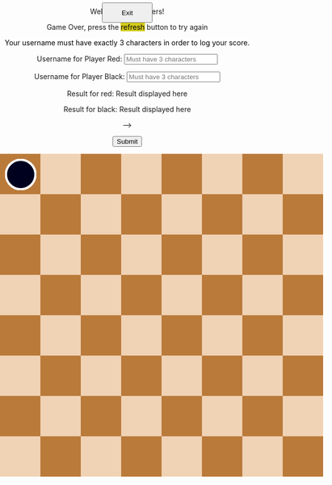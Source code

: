 <html>
<head>
    <title>     
    </title>

</head>
<body id="ht">
<div class="black_background" id="black_background"> </div>
    <div class="menu_controls" style="text-align:center;">
        <!-- Main Menu -->
        <div id="start_menu" class="py-4 text-light">
            <p>Welcome to checkers!</p>
        </div>
        <!-- Game Over -->
        <div id="gameover_form" class="py-4 text-light">
            <p>Game Over, press the <span style="background-color: #d4ca1c; color: #000000">refresh</span> button to try again</p>
            <p><span style="background-color: #FFFFFF; color: #000000">Your username must have exactly 3 characters in order to log your score.</span></p>
            <form action="javascript:create_user()">
                <p><label>
                    Username for Player Red:
                    <input type="text" name="uidR" id="user1" placeholder="Must have 3 characters" required>
                </label></p>
                <p><label>
                    Username for Player Black:
                    <input type="text" name="uidB" id="user2" placeholder="Must have 3 characters" required>
                </label></p>
                <p><label>
                    Result for red:
                    <span name="resultR" id="resultR">Result displayed here</span>
                </label></p>
                <p><label>
                    Result for black:
                    <span name="resultB" id="resultB">Result displayed here</span>
                </label></p> -->
                <p>
                    <button onclick="alert('Your game has been posted!')">Submit</button>
                </p>
            </form>
        </div>

<div class="checker white_checker" style="display:none"> </div>
<div class="checker black_checker" style="display:none"> </div>
<div class="square" style="display: none" id ="ht"> </div>
    <div class="score" id="score">
        <br>
    </div>
<button id="exit_screen" onclick="exitResultScreen()">Exit</button>
<div class="table" id="table">
<!-- Creating the board-->
  <div class="checker white_checker"> </div>
    <div class="checker white_checker"> </div>
    <div class="checker white_checker"> </div>
    <div class="checker white_checker"> </div>
    <div class="checker white_checker"> </div>
    <div class="checker white_checker"> </div>
    <div class="checker white_checker"> </div>
    <div class="checker white_checker"> </div>  
    <div class="checker white_checker"> </div>
    <div class="checker white_checker"> </div>
    <div class="checker white_checker"> </div>
    <div class="checker white_checker"> </div>  

  <div class="checker black_checker"> </div>
    <div class="checker black_checker"> </div>
    <div class="checker black_checker"> </div>
    <div class="checker black_checker"> </div>
    <div class="checker black_checker"> </div>
    <div class="checker black_checker"> </div>
    <div class="checker black_checker"> </div>
    <div class="checker black_checker"> </div>
    <div class="checker black_checker"> </div>
    <div class="checker black_checker"> </div>
    <div class="checker black_checker"> </div>
    <div class="checker black_checker"> </div>


  <div class="square black_square"> </div>
    <div class="square white_square"> </div>
    <div class="square black_square"> </div>
    <div class="square white_square"> </div>
    <div class="square black_square"> </div>
    <div class="square white_square"> </div>
    <div class="square black_square"> </div>
    <div class="square white_square"> </div>
    <div class="clear_float"> </div>
    
  <div class="square white_square"> </div>
    <div class="square black_square"> </div>
    <div class="square white_square"> </div>
    <div class="square black_square"> </div>
    <div class="square white_square"> </div>
    <div class="square black_square"> </div>
    <div class="square white_square"> </div>
    <div class="square black_square"> </div>
    <div class="clear_float"> </div>

  <div class="square black_square"> </div>
    <div class="square white_square"> </div>
    <div class="square black_square"> </div>
    <div class="square white_square"> </div>
    <div class="square black_square"> </div>
    <div class="square white_square"> </div>
    <div class="square black_square"> </div>
    <div class="square white_square"> </div>
    <div class="clear_float"> </div>

  <div class="square white_square"> </div>
    <div class="square black_square"> </div>
    <div class="square white_square"> </div>
    <div class="square black_square"> </div>
    <div class="square white_square"> </div>
    <div class="square black_square"> </div>
    <div class="square white_square"> </div>
    <div class="square black_square"> </div>
    <div class="clear_float"> </div>

  <div class="square black_square"> </div>
    <div class="square white_square"> </div>
    <div class="square black_square"> </div>
    <div class="square white_square"> </div>
    <div class="square black_square"> </div>
    <div class="square white_square"> </div>
    <div class="square black_square"> </div>
    <div class="square white_square"> </div>
    <div class="clear_float"> </div>

  <div class="square white_square"> </div>
    <div class="square black_square"> </div>
    <div class="square white_square"> </div>
    <div class="square black_square"> </div>
    <div class="square white_square"> </div>
    <div class="square black_square"> </div>
    <div class="square white_square"> </div>
    <div class="square black_square"> </div>
    <div class="clear_float"> </div>

  <div class="square black_square"> </div>
    <div class="square white_square"> </div>
    <div class="square black_square"> </div>
    <div class="square white_square"> </div>
    <div class="square black_square"> </div>
    <div class="square white_square"> </div>
    <div class="square black_square"> </div>
    <div class="square white_square"> </div>
    <div class="clear_float"> </div>

  <div class="square white_square"> </div>
    <div class="square black_square"> </div>
    <div class="square white_square"> </div>
    <div class="square black_square"> </div>
    <div class="square white_square"> </div>
    <div class="square black_square"> </div>
    <div class="square white_square"> </div>
    <div class="square black_square"> </div>
    <div class="clear_float"> </div>

</div>

<script>
//setting the variables
var square_class = document.getElementsByClassName("square");
var white_checker_class = document.getElementsByClassName("white_checker");
var black_checker_class = document.getElementsByClassName("black_checker");
var table = document.getElementById("table");
var score = document.getElementById("score");
var black_background = document.getElementById("black_background");
const exit_background = document.getElementById("exit_screen");
exit_background.style.display = "none";
var windowHeight = window.innerHeight
|| document.documentElement.clientHeight
|| document.body.clientHeight;  ;
var windowWidth =  window.innerWidth
|| document.documentElement.clientWidth
|| document.body.clientWidth;
var moveLength = 80 ;
var moveDeviation = 10;
var Dimension = 1;
var selectedPiece,selectedPieceindex;
var upRight,upLeft,downLeft,downRight;
var contor = 0 , gameOver = 0;
var bigScreen = 1;
var block = [];
var w_checker = [];
var b_checker = [];
var the_checker ;
var oneMove;
var anotherMove;
var mustAttack = false;
var multiplier = 1 
var tableLimit,reverse_tableLimit ,  moveUpLeft,moveUpRight, moveDownLeft,moveDownRight , tableLimitLeft, tableLimitRight;
const GAMEOVERFORM = document.getElementById("gameover_form");
GAMEOVERFORM.style.display = "none";
const result_red = document.getElementById("resultR");
const result_black = document.getElementById("resultB");
//start of game logic  
  getDimension();
    if(windowWidth > 640){
        moveLength = 80;
        moveDeviation = 10;
    }
    else{
        moveLength = 50;
        moveDeviation = 6;
    }
var square_p = function(square,index){
    this.id = square;
    this.occupied = false;
    this.pieceId = undefined;
    this.id.onclick = function() {
        makeMove(index);
    }
}
var checker = function(piece,color,square) {
    this.id = piece;
    this.color = color;
    this.king = false;
    this.occupied_square = square;
    this.alive = true;
    this.attack = false;
    if(square%8){
        this.coordX= square%8;
        this.coordY = Math.floor(square/8) + 1 ;
    }
    else{
        this.coordX = 8;
        this.coordY = square/8 ;
    }
    this.id.onclick = function  () {
        showMoves(piece);   
    }
}
checker.prototype.setCoord = function(X,Y){
    var x = (this.coordX - 1  ) * moveLength + moveDeviation;
    var y = (this.coordY - 1 ) * moveLength  + moveDeviation;
    this.id.style.top = y + 'px';
    this.id.style.left = x + 'px';
}
checker.prototype.changeCoord = function(X,Y){
    this.coordY +=Y;
    this.coordX += X;
}
checker.prototype.checkIfKing = function () {
    if(this.coordY == 8 && !this.king &&this.color == "white"){
        this.king = true;
        this.id.style.border = "4px solid #FFFF00";
    }
    if(this.coordY == 1 && !this.king &&this.color == "black"){
        this.king = true;
        this.id.style.border = "4px solid #FFFF00";
    }
}
for (var i = 1; i <=64; i++)
    block[i] =new square_p(square_class[i],i); 
for (var i = 1; i <= 4; i++){
    w_checker[i] = new checker(white_checker_class[i], "white", 2*i -1 );
    w_checker[i].setCoord(0,0);
    block[2*i - 1].occupied = true;
    block[2*i - 1].pieceId =w_checker[i];
}
for (var i = 5; i <= 8; i++){
    w_checker[i] = new checker(white_checker_class[i], "white", 2*i );
    w_checker[i].setCoord(0,0);
    block[2*i].occupied = true;
    block[2*i].pieceId = w_checker[i];
}
for (var i = 9; i <= 12; i++){
    w_checker[i] = new checker(white_checker_class[i], "white", 2*i - 1 );
    w_checker[i].setCoord(0,0);
    block[2*i - 1].occupied = true;
    block[2*i - 1].pieceId = w_checker[i];
}
for (var i = 1; i <= 4; i++){
    b_checker[i] = new checker(black_checker_class[i], "black", 56 + 2*i  );
    b_checker[i].setCoord(0,0);
    block[56 +  2*i ].occupied = true;
    block[56+  2*i ].pieceId =b_checker[i];
}
for (var i = 5; i <= 8; i++){
    b_checker[i] = new checker(black_checker_class[i], "black", 40 +  2*i - 1 );
    b_checker[i].setCoord(0,0);
    block[ 40 + 2*i - 1].occupied = true;
    block[ 40 + 2*i - 1].pieceId = b_checker[i];
}
for (var i = 9; i <= 12; i++){
    b_checker[i] = new checker(black_checker_class[i], "black", 24 + 2*i  );
    b_checker[i].setCoord(0,0);
    block[24 + 2*i ].occupied = true;
    block[24 + 2*i ].pieceId = b_checker[i];
}
the_checker = w_checker;
function showMoves (piece) {
    var match = false;
    mustAttack = false;
    if(selectedPiece){
            erase_roads(selectedPiece);
    }
    selectedPiece = piece;
    var i,j; // retain the queen index
    for ( j = 1; j <= 12; j++){
        if(the_checker[j].id == piece){
            i = j;
            selectedPieceindex = j;
            match = true;
        }
    }
    if(oneMove && !attackMoves(oneMove)){
        changeTurns(oneMove);
        oneMove = undefined;
        return false;
    }
    if(oneMove && oneMove != the_checker[i] ){
        return false;
    }
    if(!match) {
     return 0 ;
    }
    if(the_checker[i].color =="white"){
        tableLimit = 8;
        tableLimitRight = 1;
        tableLimitLeft = 8;
        moveUpRight = 7;
        moveUpLeft = 9;
        moveDownRight = - 9;
        moveDownLeft = -7;
    }
    else{
        tableLimit = 1;
        tableLimitRight = 8;
        tableLimitLeft = 1;
        moveUpRight = -7;
        moveUpLeft = -9;
        moveDownRight = 9;
        moveDownLeft = 7;
    }
        attackMoves(the_checker[i]); 
    if(!mustAttack){
      downLeft = checkMove( the_checker[i] , tableLimit , tableLimitRight , moveUpRight , downLeft);
        downRight = checkMove( the_checker[i] , tableLimit , tableLimitLeft , moveUpLeft , downRight);
        if(the_checker[i].king){
            upLeft = checkMove( the_checker[i] , reverse_tableLimit , tableLimitRight , moveDownRight , upLeft);
            upRight = checkMove( the_checker[i], reverse_tableLimit , tableLimitLeft , moveDownLeft, upRight)
        }
    }
    if(downLeft || downRight || upLeft || upRight){
            return true;
        }
    return false;   
}
function erase_roads(piece){
    if(downRight) block[downRight].id.style.background = "#BA7A3A";
    if(downLeft) block[downLeft].id.style.background = "#BA7A3A";
    if(upRight) block[upRight].id.style.background = "#BA7A3A";
    if(upLeft) block[upLeft].id.style.background = "#BA7A3A";
}   
function makeMove (index) {
    var isMove = false;
    if(!selectedPiece)
        return false;
    if(index != upLeft && index != upRight && index != downLeft && index != downRight){
        erase_roads(0);
        selectedPiece = undefined;
        return false;
    }
    if(the_checker[1].color=="white"){
        cpy_downRight = upRight;
        cpy_downLeft = upLeft;
        cpy_upLeft = downLeft;
        cpy_upRight = downRight;
    }
    else{
        cpy_downRight = upLeft;
        cpy_downLeft = upRight;
        cpy_upLeft = downRight;
        cpy_upRight = downLeft;
    }  
    if(mustAttack)  
        multiplier = 2;
    else
        multiplier = 1;
        if(index == cpy_upRight){
            isMove = true;      
            if(the_checker[1].color=="white"){
                executeMove( multiplier * 1, multiplier * 1, multiplier * 9 );
                if(mustAttack) eliminateCheck(index - 9);
            }
            else{
                executeMove( multiplier * 1, multiplier * -1, multiplier * -7);
                if(mustAttack) eliminateCheck( index + 7 );
            }
        }
        if(index == cpy_upLeft){
            isMove = true;
            if(the_checker[1].color=="white"){
                executeMove( multiplier * -1, multiplier * 1, multiplier * 7);
                if(mustAttack)  eliminateCheck(index - 7 );             
            }
            else{
                executeMove( multiplier * -1, multiplier * -1, multiplier * -9);
                if (mustAttack) eliminateCheck( index + 9 );
            }
        }
        if(the_checker[selectedPieceindex].king){
            if(index == cpy_downRight){
                isMove = true;
                if(the_checker[1].color=="white"){
                    executeMove( multiplier * 1, multiplier * -1, multiplier * -7);
                    if(mustAttack) eliminateCheck ( index  + 7) ;
                }
                else{
                    executeMove( multiplier * 1, multiplier * 1, multiplier * 9);
                    if(mustAttack) eliminateCheck ( index  - 9) ;
                }
            }
        if(index == cpy_downLeft){
            isMove = true;
                if(the_checker[1].color=="white"){
                    executeMove( multiplier * -1, multiplier * -1, multiplier * -9);
                    if(mustAttack) eliminateCheck ( index  + 9) ;
                }
                else{
                    executeMove( multiplier * -1, multiplier * 1, multiplier * 7);
                    if(mustAttack) eliminateCheck ( index  - 7) ;
                }
            }
        }
    erase_roads(0);
    the_checker[selectedPieceindex].checkIfKing();
    if (isMove) {
            anotherMove = undefined;
         if(mustAttack) {
                anotherMove = attackMoves(the_checker[selectedPieceindex]);
         }
        if (anotherMove){
            oneMove = the_checker[selectedPieceindex];
            showMoves(oneMove);
        }
        else{
            oneMove = undefined;
            changeTurns(the_checker[1]);
            gameOver = checkIfLost();
            if(gameOver) { setTimeout( declareWinner(),3000 ); return false};
            gameOver = checkForMoves();
            if(gameOver) { setTimeout( declareWinner() ,3000) ; return false};
        }
    }
}
function executeMove (X,Y,nSquare){
    the_checker[selectedPieceindex].changeCoord(X,Y); 
    the_checker[selectedPieceindex].setCoord(0,0);
    block[the_checker[selectedPieceindex].occupied_square].occupied = false;          
    block[the_checker[selectedPieceindex].occupied_square + nSquare].occupied = true;
    block[the_checker[selectedPieceindex].occupied_square + nSquare].pieceId =   block[the_checker[selectedPieceindex].occupied_square ].pieceId;
    block[the_checker[selectedPieceindex].occupied_square ].pieceId = undefined;     
    the_checker[selectedPieceindex].occupied_square += nSquare;
}
function checkMove(Apiece,tLimit,tLimit_Side,moveDirection,theDirection){
    if(Apiece.coordY != tLimit){
        if(Apiece.coordX != tLimit_Side && !block[ Apiece.occupied_square + moveDirection ].occupied){
            block[ Apiece.occupied_square + moveDirection ].id.style.background = "#704923";
            theDirection = Apiece.occupied_square + moveDirection;
        }
    else
            theDirection = undefined;
    }
    else
        theDirection = undefined;
    return theDirection;
}
function  checkAttack( check , X, Y , negX , negY, squareMove, direction){
    if(check.coordX * negX >=   X * negX && check.coordY *negY <= Y * negY && block[check.occupied_square + squareMove ].occupied && block[check.occupied_square + squareMove].pieceId.color != check.color && !block[check.occupied_square + squareMove * 2 ].occupied){
        mustAttack = true;
        direction = check.occupied_square +  squareMove*2 ;
        block[direction].id.style.background = "#704923";
        return direction ;
    }
    else
        direction =  undefined;
        return direction;
}
function eliminateCheck(indexx){
    if(indexx < 1 || indexx > 64)
        return  0;
    var x =block[ indexx ].pieceId ;
    x.alive =false;
    block[ indexx ].occupied = false;
    x.id.style.display  = "none";
}
function attackMoves(ckc){
        upRight = undefined;
        upLeft = undefined;
        downRight = undefined;
        downLeft = undefined;
    if(ckc.king ){
        if(ckc.color == "white"){
            upRight = checkAttack( ckc , 6, 3 , -1 , -1 , -7, upRight );
            upLeft = checkAttack( ckc, 3 , 3 , 1 , -1 , -9 , upLeft );
        }
        else{
            downLeft = checkAttack( ckc , 3, 6, 1 , 1 , 7 , downLeft );
            downRight = checkAttack( ckc , 6 , 6 , -1, 1 ,9 , downRight );      
        }
    }
    if(ckc.color == "white"){
        downLeft = checkAttack( ckc , 3, 6, 1 , 1 , 7 , downLeft );
        downRight = checkAttack( ckc , 6 , 6 , -1, 1 ,9 , downRight );
    }
    else{
        upRight = checkAttack( ckc , 6, 3 , -1 , -1 , -7, upRight );
        upLeft = checkAttack( ckc, 3 , 3 , 1 , -1 , -9 , upLeft );
    }
    if(ckc.color== "black" && (upRight || upLeft || downLeft || downRight ) ) {
        var p = upLeft;
        upLeft = downLeft;
        downLeft = p;
        p = upRight;
        upRight = downRight;
        downRight = p;
        p = downLeft ;
        downLeft = downRight;
        downRight = p;
        p = upRight ;
        upRight = upLeft;
        upLeft = p;
    }
    if(upLeft != undefined || upRight != undefined || downRight != undefined || downLeft != undefined){
        return true;
    }
    return false;
}
function changeTurns(ckc){
        if(ckc.color=="white")
    the_checker = b_checker;
else
    the_checker = w_checker;
 }
function checkIfLost(){
    var i;
    for(i = 1 ; i <= 12; i++)
        if(the_checker[i].alive)
            return false;
    return true;
}
function exitResultScreen(){
    black_background.style.display = "none";
    exit_background.style.display = "none";
    score.style.display = "none";
}
function  checkForMoves() {
    var i ;
    for(i = 1 ; i <= 12; i++)
        if (the_checker[i].alive && showMoves(the_checker[i].id)) {
            erase_roads(0);
            return false;
        }
    return true;
}
function declareWinner() {
    black_background.style.display = "inline";
    score.style.display = "block";
    exit_background.style.display = "inline";
    GAMEOVERFORM.style.display = "block";

if (the_checker[1].color == "white") {
    score.innerHTML = "Black wins";
    result_red.innerHTML = "Loss";
    result_black.innerHTML = "Win";
}

else {
    score.innerHTML = "Red wins";
    result_red.innerHTML = "Win";
    result_black.innerHTML = "Loss";
} 

}
function getDimension (){
    contor ++;
 windowHeight = window.innerHeight
    || document.documentElement.clientHeight
    || document.body.clientHeight;  ;
 windowWidth =  window.innerWidth
    || document.documentElement.clientWidth
    || document.body.clientWidth;
}
document.getElementsByTagName("BODY")[0].onresize = function(){
    getDimension();
    var cpy_bigScreen = bigScreen ;
if(windowWidth < 650){
        moveLength = 50;
        moveDeviation = 6; 
        if(bigScreen == 1) bigScreen = -1;
    }
if(windowWidth > 650){
        moveLength = 80;
        moveDeviation = 10; 
        if(bigScreen == -1) bigScreen = 1;
    }
    if(bigScreen !=cpy_bigScreen){
    for(var i = 1; i <= 12; i++){
        b_checker[i].setCoord(0,0);
        w_checker[i].setCoord(0,0);
    }
    }
}
//end of game logic
</script>
<style>
  body , html{
        transition: 1s ease-in-out;
        width: 100%;
        height : 100%;
        margin : 0 0;
        padding: 0  0;
}
.square{
    float: left;
    width: 80px;
    height: 80px;
}
.white_square{
    background-color:#F0D2B4;
}
.black_square{
    background-color :#BA7A3A;
}
.clear_float{
    clear: both;
}
.table{
    position: relative;
    width: 640px;
    height: 640px;
    margin: 0 auto;
}
.score{
    background-color: #ada61a;
    color: white;
    display: none;
    font-size: 45px;
    font-weight: 900;
    height:150px;
    border-radius: 10%;
    left: 0px;
    letter-spacing: 1px;
    margin : 0 auto;
    padding-top: 30px;
    overflow: hidden;
    position: absolute;
    right: 0px;
    text-align: center;
    top: 15%;
    width: 200px;
    z-index: 8;
    font-family: Calibri, Candara, Segoe, 'Segoe UI', Optima, Arial, sans-serif;
     -webkit-transition: 5s ease-in-out;
    -moz-transition: 5s ease-in-out;
  -o-transition: 5s ease-in-out;
  transition: 5s ease-in-out;
}
.checker{
    top:10px;
    left:10px;
    width: 54px;
    height: 54px;
    border-radius: 50%;
    position: absolute;
    border: 4px solid white;
    cursor: pointer;    
}
.white_checker{
    background: #CC0000;
 -webkit-transition: 0.3s ease-in-out;
    -moz-transition: 0.3s ease-in-out;
  -o-transition: 0.3s ease-in-out;
  transition: 0.3s ease-in-out;
}
.black_checker{
    background: #00001F;
 -webkit-transition: 0.3s ease-in-out;
    -moz-transition: 0.3s ease-in-out;
  -o-transition: 0.3s ease-in-out;
  transition: 0.3s ease-in-out;
}
.black_background{
    /* position: fixed; */
    overflow: hidden;
    position: absolute;
    width: 100%;
    height: 120%;
    background-color: black;
    opacity: 0.5;
    z-index:  8;
    display: none;
    float: left;
}
#exit_screen{
    z-index: 10;
    overflow: hidden;
    position: absolute;
    transform: translate(-50%, -750%);
    height: 40px;
    width: 100px;
}
@media only screen and (max-width : 640px){
    .table{
        width: 400px;
        height: 400px;  
    }
    .square{
        width: 50px;
        height: 50px;
    }
    .checker{
        width: 32px;
        height: 32px;
    }
}
</style>
</body>
</html>

<script>
  //const url = "http://localhost:8095/api/score"
  const url = "https://pythonalflask.tk/api/checkers"
  const create_fetch = url + '/addCheckersGame';
  // Load users on page entry
  function create_user(){
    const body = {
        uidB: document.getElementById("user2").value,
        resultB: result_black.innerHTML,
        uidR: document.getElementById("user1").value,
        resultR: result_red.innerHTML
    };
    const requestOptions = {
        method: 'POST',
        body: JSON.stringify(body),
        mode: 'cors',
        cache: 'default',
        //credentials: 'include',
        headers: {
            "content-type": "application/json",
            'Authorization': 'Bearer my-token',
        },
    };
    // URL for Create API
    // Fetch API call to the database to create a new user
    fetch(create_fetch, requestOptions)
      .then(response => {
        // trap error response from Web API
        if (response.status !== 200) {
          const errorMsg = 'Database create error: ' + response.status;
          console.log(errorMsg);
          return;
        }
        // response contains valid result
        response.json().then(data => {
            console.log(data);
        })
    })
  }
</script>


